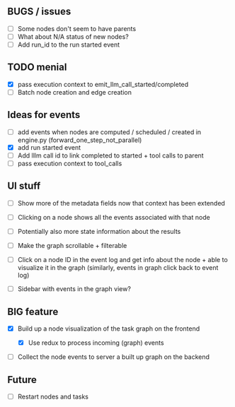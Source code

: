 ## BUGS / issues

- [ ] Some nodes don't seem to have parents
- [ ] What about N/A status of new nodes?
- [ ] Add run_id to the run started event

## TODO menial

- [x] pass execution context to emit_llm_call_started/completed
- [ ] Batch node creation and edge creation

## Ideas for events

- [ ] add events when nodes are computed / scheduled / created in engine.py (forward_one_step_not_parallel)
- [x] add run started event
- [ ] Add lllm call id to link completed to started + tool calls to parent
- [ ] pass execution context to tool_calls

## UI stuff

- [ ] Show more of the metadata fields now that context has been extended
- [ ] Clicking on a node shows all the events associated with that node
- [ ] Potentially also more state information about the results

- [ ] Make the graph scrollable + filterable
- [ ] Click on a node ID in the event log and get info about the node + able to visualize it in the graph (similarly, events in graph click back to event log)
- [ ] Sidebar with events in the graph view?

## BIG feature

- [x] Build up a node visualization of the task graph on the frontend

  - [x] Use redux to process incoming (graph) events

- [ ] Collect the node events to server a built up graph on the backend

## Future

- [ ] Restart nodes and tasks
